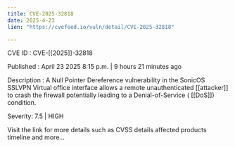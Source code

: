 ```yaml
---
title: CVE-2025-32818
date: 2025-4-23
lien: "https://cvefeed.io/vuln/detail/CVE-2025-32818"

---
```


CVE ID : CVE-[[2025]]-32818

Published :  April 23
2025
8:15 p.m. | 9 hours
21 minutes ago

Description : A Null Pointer Dereference vulnerability in the SonicOS SSLVPN Virtual office interface allows a remote
unauthenticated  [[attacker]] to crash the firewall
potentially leading to a Denial-of-Service ( [[DoS]]) condition.

Severity: 7.5 | HIGH

Visit the link for more details
such as CVSS details
affected products
timeline
and more...

